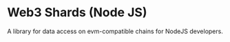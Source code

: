 # Web3 Shards (Node JS)

A library for data access on evm-compatible chains for NodeJS developers.

